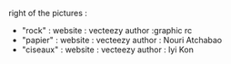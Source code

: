 right of the pictures :
- "rock" : website : vecteezy author :graphic rc
- "papier" : website : vecteezy author : Nouri Atchabao
- "ciseaux" : website : vecteezy author : lyi Kon
